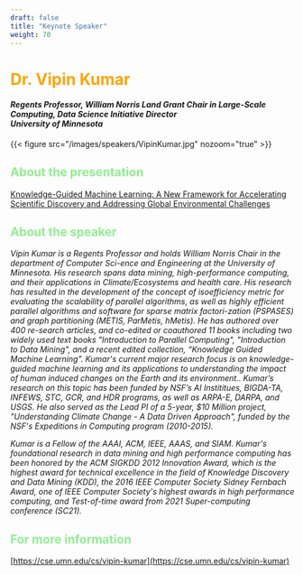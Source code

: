 ```yaml
---
draft: false
title: "Keynote Speaker"
weight: 70
---
```


# <span style="color:Orange">Dr. Vipin Kumar</span>

<h4>
<i>Regents Professor, William Norris Land Grant Chair in Large-Scale Computing, Data Science Initiative Director<br>University of Minnesota</i><br>
</h4>

{{< figure src="/images/speakers/VipinKumar.jpg" nozoom="true" >}}

## <span style="color:LightGreen">About the presentation</span>

[Knowledge-Guided Machine Learning: A New Framework for Accelerating Scientific Discovery and Addressing Global Environmental Challenges](https://indico.cern.ch/event/1364455/contributions/6068833">)

## <span style="color:LightGreen">About the speaker</span>

<p><i>
Vipin Kumar is a Regents Professor and holds William Norris Chair in the department of Computer Sci-ence and Engineering  at the University of Minnesota.  His research spans data mining, high-performance computing, and their applications in Climate/Ecosystems and health care.  His research has resulted in the development of the concept of isoefficiency metric for evaluating the scalability of parallel algorithms, as well as highly efficient parallel algorithms and software for sparse matrix factori-zation (PSPASES) and graph partitioning (METIS, ParMetis, hMetis). He has authored over 400 re-search articles, and co-edited or coauthored 11 books including two widely used text books "Introduction to Parallel Computing",  "Introduction to Data Mining", and a recent edited collection, “Knowledge Guided Machine Learning”. Kumar's current major research focus is on knowledge-guided machine learning and its applications  to understanding the impact of human induced changes on the Earth and its environment.. Kumar’s research on this topic has been funded by NSF’s AI Instititues,  BIGDA-TA, INFEWS, STC, GCR, and HDR programs, as well as ARPA-E, DARPA, and USGS. He also served as the Lead PI of a 5-year, $10 Million project, "Understanding Climate Change - A Data Driven Approach", funded by the NSF's Expeditions in Computing program (2010-2015).

Kumar is a Fellow of the AAAI, ACM, IEEE, AAAS, and SIAM.  Kumar's foundational research in data mining and high performance computing has been honored by the ACM SIGKDD 2012 Innovation Award, which is the highest award for technical excellence in the field of Knowledge Discovery and Data Mining (KDD), the 2016 IEEE Computer Society Sidney Fernbach Award, one of IEEE Computer Society's highest awards in high performance computing, and Test-of-time award from 2021 Super-computing conference (SC21). 
</p></i>

## <span style="color:LightGreen">For more information</span>

[https://cse.umn.edu/cs/vipin-kumar](https://cse.umn.edu/cs/vipin-kumar)